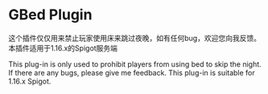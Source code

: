 # GBed Plugin
这个插件仅仅用来禁止玩家使用床来跳过夜晚，如有任何bug，欢迎您向我反馈。本插件适用于1.16.x的Spigot服务端

This plug-in is only used to prohibit players from using bed to skip the night. If there are any bugs, please give me feedback. This plug-in is suitable for 1.16.x Spigot.
